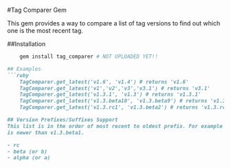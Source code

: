 #Tag Comparer Gem

This gem provides a way to compare a list of tag versions to find out which one
is the most recent tag.

##Installation
```ruby
    gem install tag_comparer # NOT UPLOADED YET!!

## Examples    
```ruby
    TagComparer.get_latest('v1.6', 'v1.4') # returns 'v1.6'
    TagComparer.get_latest('v1','v2','v3','v3.1') # returns 'v3.1'
    TagComparer.get_latest('v1.3.1', 'v1.3') # returns 'v1.3.1'
    TagComparer.get_latest('v1.3.beta10', 'v1.3.beta9') # returns 'v1.3.beta10'
    TagComparer.get_latest('v1.3.rc1', 'v1.3.beta2') # returns 'v1.3.rc1'

## Version Prefixes/Suffixes Support
This list is in the order of most recent to oldest prefix. For example v1.3.rc1
is newer than v1.3.beta1.

- rc
- beta (or b)
- alpha (or a)



